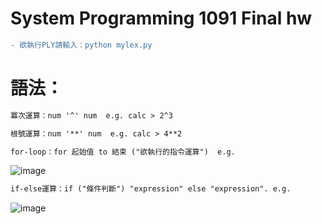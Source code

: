 # System Programming 1091 Final hw

```diff
- 欲執行PLY請輸入：python mylex.py 
```

# 語法：

```diff
冪次運算：num '^' num  e.g. calc > 2^3 
```

```diff
根號運算：num '**' num  e.g. calc > 4**2 
```

```diff
for-loop：for 起始值 to 結束 ("欲執行的指令運算")  e.g.
``` 
![image](https://github.com/huikaiwang/SP_2020/blob/main/img/截圖%202020-12-19%20下午5.39.00.png?raw=true)

```diff
if-else運算：if ("條件判斷") "expression" else "expression". e.g.
``` 
![image](https://github.com/huikaiwang/SP_2020/blob/main/img/截圖%202020-12-19%20下午5.40.33.png?raw=true)
